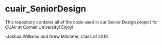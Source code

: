 # cuair_SeniorDesign

This repository contains all of the code used in our Senior Design project for CUAir at Cornell University! Enjoy!

-Joshua Williams and Drew Mitchner, Class of 2018
